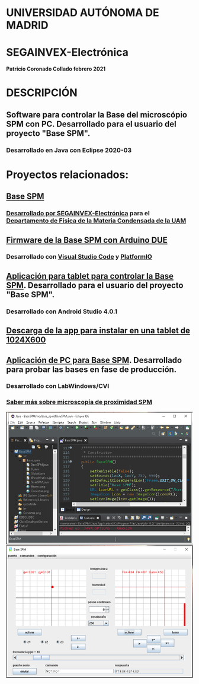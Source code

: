 # UNIVERSIDAD AUTÓNOMA DE MADRID
# SEGAINVEX-Electrónica
**Patricio Coronado Collado febrero 2021**
# DESCRIPCIÓN
## Software para controlar la Base del microscópio SPM con PC. Desarrollado para el usuario del proyecto "Base SPM".
### Desarrollado en Java con Eclipse 2020-03
# Proyectos relacionados:
## [Base SPM](https://github.com/SEGAINVEX-ELECTRONICA/Base-SPM-20200148) 
### [Desarrollado por SEGAINVEX-Electrónica](http://www.uam.es/UAM/SEGAINVEX/1242671166063.htm?language=es) para el [Departamento de Física de la Materia Condensada de la UAM](https://www.fmc.uam.es/research/nano-spm-lab/)
## [Firmware de la Base SPM con Arduino DUE](https://github.com/PatricioCoronado/Base-SPM-Arduino-DUE)
### Desarrollado con [Visual Studio Code](https://code.visualstudio.com/) y [PlatformIO](https://platformio.org/)
## [Aplicación para tablet para controlar la Base SPM](https://github.com/PatricioCoronado/Base-SPM-tablet). Desarrollado para el usuario del proyecto "Base SPM".
### Desarrollado con Android Studio 4.0.1
## [Descarga de la app para instalar en una tablet de 1024X600](https://github.com/PatricioCoronado/Base-SPM-tablet/blob/V2/app/release/app-release.apk)
## [Aplicación de PC para Base SPM](https://github.com/SEGAINVEX-ELECTRONICA/Base-SPM-CVI). Desarrollado para probar las bases en fase de producción. 
### Desarrollado con LabWindows/CVI
### [Saber más sobre microscopía de proximidad SPM](http://www.uco.es/~iq2sagrl/TranspTema9.pdf)
![Eclipse](https://github.com/PatricioCoronado/Base-SPM-Java/blob/main/image/Eclipse.PNG " entorno Eclipse")
![app](https://github.com/PatricioCoronado/Base-SPM-Java/blob/main/image/app.PNG "form de la app")






